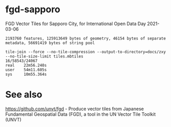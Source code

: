 # fgd-sapporo
FGD Vector Tiles for Sapporo City, for International Open Data Day 2021-03-06

```
2193760 features, 125913649 bytes of geometry, 46154 bytes of separate metadata, 56691419 bytes of string pool

tile-join --force --no-tile-compression --output-to-directory=docs/zxy --no-tile-size-limit tiles.mbtiles
16/58543/24067
real    22m56.240s
user    54m11.605s
sys     10m55.364s
```

# See also
https://github.com/unvt/fgd - Produce vector tiles from Japanese Fundamental Geospatial Data (FGD), a tool in the UN Vector Tile Toolkit (UNVT)
